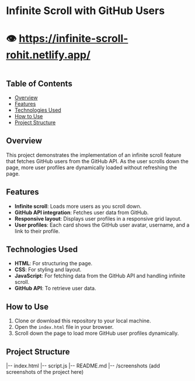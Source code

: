 # Infinite Scroll with GitHub Users
# 👁️ https://infinite-scroll-rohit.netlify.app/
<img scr = "./scroll.png" width = "700px" />

## Table of Contents
- [Overview](#overview)
- [Features](#features)
- [Technologies Used](#technologies-used)
- [How to Use](#how-to-use)
- [Project Structure](#project-structure)

## Overview
This project demonstrates the implementation of an infinite scroll feature that fetches GitHub users from the GitHub API. As the user scrolls down the page, more user profiles are dynamically loaded without refreshing the page.

## Features
- **Infinite scroll**: Loads more users as you scroll down.
- **GitHub API integration**: Fetches user data from GitHub.
- **Responsive layout**: Displays user profiles in a responsive grid layout.
- **User profiles**: Each card shows the GitHub user avatar, username, and a link to their profile.

## Technologies Used
- **HTML**: For structuring the page.
- **CSS**: For styling and layout.
- **JavaScript**: For fetching data from the GitHub API and handling infinite scroll.
- **GitHub API**: To retrieve user data.

## How to Use
1. Clone or download this repository to your local machine.
2. Open the `index.html` file in your browser.
3. Scroll down the page to load more GitHub user profiles dynamically.

## Project Structure
|-- index.html
|-- script.js
|-- README.md
|-- /screenshots (add screenshots of the project here)


